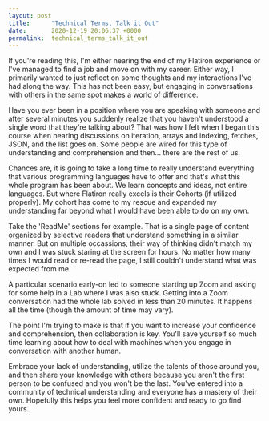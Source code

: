 ```yaml
---
layout: post
title:      "Technical Terms, Talk it Out"
date:       2020-12-19 20:06:37 +0000
permalink:  technical_terms_talk_it_out
---
```



If you're reading this, I'm either nearing the end of my Flatiron experience or I've managed to find a job and move on with my career.  Either way, I primarily wanted to just reflect on some thoughts and my interactions I've had along the way.  This has not been easy, but engaging in conversations with others in the same spot makes a world of difference.

Have you ever been in a position where you are speaking with someone and after several minutes you suddenly realize that you haven't understood a single word that they're talking about?  That was how I felt when I began this course when hearing discussions on iteration, arrays and indexing, fetches, JSON, and the list goes on.  Some people are wired for this type of understanding and comprehension and then... there are the rest of us.  

Chances are, it is going to take a long time to really understand everything that various programming languages have to offer and that's what this whole program has been about.  We learn concepts and ideas, not entire languages.  But where Flatiron really excels is their Cohorts (if utilized properly).  My cohort has come to my rescue and expanded my understanding far beyond what I would have been able to do on my own.

Take the 'ReadMe' sections for example.  That is a single page of content organized by selective readers that understand something in a similar manner.  But on multiple occassions, their way of thinking didn't match my own and I was stuck staring at the screen for hours.  No matter how many times I would read or re-read the page, I still couldn't understand what was expected from me.

A particular scenario early-on led to someone starting up Zoom and asking for some help in a Lab where I was also stuck.  Getting into a Zoom conversation had the whole lab solved in less than 20 minutes.  It happens all the time (though the amount of time may vary).  

The point I'm trying to make is that if you want to increase your confidence and comprehension, then collaboration is key.  You'll save yourself so much time learning about how to deal with machines when you engage in conversation with another human.

Embrace your lack of understanding, utilize the talents of those around you, and then share your knowledge with others because you aren't the first person to be confused and you won't be the last.  You've entered into a community of technical understanding and everyone has a mastery of their own.  Hopefully this helps you feel more confident and ready to go find yours.
